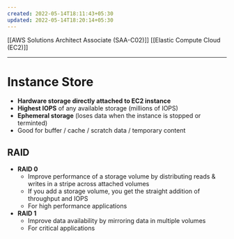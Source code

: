 ```yaml
---
created: 2022-05-14T18:11:43+05:30
updated: 2022-05-14T18:20:14+05:30
---
```

[[AWS Solutions Architect Associate (SAA-C02)]]
[[Elastic Compute Cloud (EC2)]]

---
# Instance Store
- **Hardware storage directly attached to EC2 instance**
- **Highest IOPS** of any available storage (millions of IOPS)
- **Ephemeral storage** (loses data when the instance is stopped or terminted)
- Good for buffer / cache / scratch data / temporary content

## RAID
- **RAID 0**
	- Improve performance of a storage volume by distributing reads & writes in a stripe across attached volumes
	- If you add a storage volume, you get the straight addition of throughput and IOPS
	- For high performance applications
- **RAID 1**
	- Improve data availability by mirroring data in multiple volumes
	- For critical applications